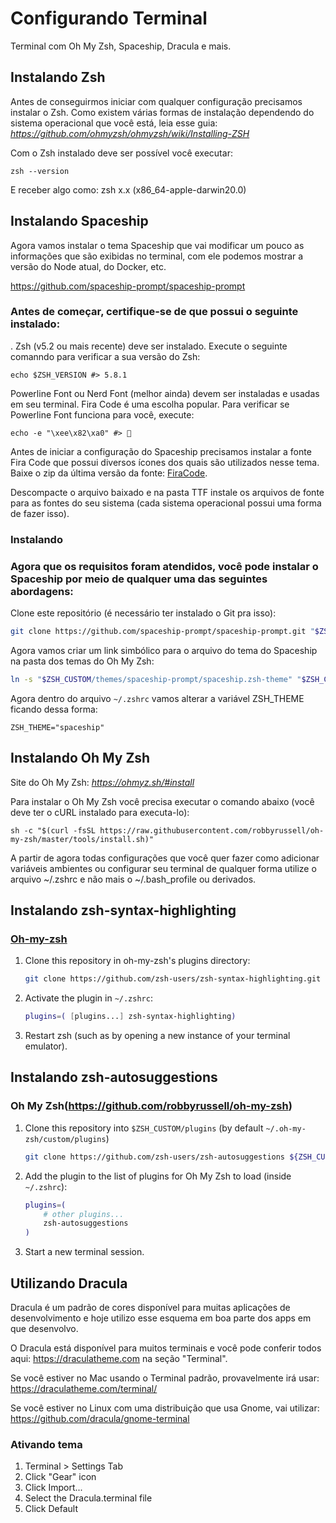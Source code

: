# Configurando Terminal
Terminal com Oh My Zsh, Spaceship, Dracula e mais.


## Instalando Zsh

Antes de conseguirmos iniciar com qualquer configuração precisamos instalar o Zsh. Como existem várias formas de instalação dependendo do sistema operacional que você está, leia esse guia: <i>https://github.com/ohmyzsh/ohmyzsh/wiki/Installing-ZSH</i>

Com o Zsh instalado deve ser possível você executar:
```
zsh --version
```
E receber algo como: zsh x.x (x86_64-apple-darwin20.0)


## Instalando Spaceship

Agora vamos instalar o tema Spaceship que vai modificar um pouco as informações que são exibidas no terminal, com ele podemos mostrar a versão do Node atual, do Docker, etc.

https://github.com/spaceship-prompt/spaceship-prompt

### Antes de começar, certifique-se de que possui o seguinte instalado:

. Zsh (v5.2 ou mais recente) deve ser instalado. Execute o seguinte comanndo para verificar a sua versão do Zsh:

```
echo $ZSH_VERSION #> 5.8.1
```

Powerline Font ou Nerd Font (melhor ainda) devem ser instaladas e usadas em seu terminal. Fira Code é uma escolha popular. Para verificar se Powerline Font funciona para você, execute:

```
echo -e "\xee\x82\xa0" #> 
```

Antes de iniciar a configuração do Spaceship precisamos instalar a fonte Fira Code que possui diversos ícones dos quais são utilizados nesse tema. Baixe o zip da última versão da fonte: [FiraCode](https://github.com/tonsky/FiraCode).

Descompacte o arquivo baixado e na pasta TTF instale os arquivos de fonte para as fontes do seu sistema (cada sistema operacional possui uma forma de fazer isso).

### Instalando

### Agora que os requisitos foram atendidos, você pode instalar o Spaceship por meio de qualquer uma das seguintes abordagens:

Clone este repositório (é necessário ter instalado o Git pra isso):

```bash
git clone https://github.com/spaceship-prompt/spaceship-prompt.git "$ZSH_CUSTOM/themes/spaceship-prompt" --depth=1
```

Agora vamos criar um link simbólico para o arquivo do tema do Spaceship na pasta dos temas do Oh My Zsh:

```bash
ln -s "$ZSH_CUSTOM/themes/spaceship-prompt/spaceship.zsh-theme" "$ZSH_CUSTOM/themes/spaceship.zsh-theme"
```

Agora dentro do arquivo `~/.zshrc` vamos alterar a variável ZSH_THEME ficando dessa forma:
```
ZSH_THEME="spaceship"
```


## Instalando Oh My Zsh

Site do Oh My Zsh: <i>https://ohmyz.sh/#install</i>

Para instalar o Oh My Zsh você precisa executar o comando abaixo (você deve ter o cURL instalado para executa-lo):

```
sh -c "$(curl -fsSL https://raw.githubusercontent.com/robbyrussell/oh-my-zsh/master/tools/install.sh)"
```

A partir de agora todas configurações que você quer fazer como adicionar variáveis ambientes ou configurar seu terminal de qualquer forma utilize o arquivo ~/.zshrc e não mais o ~/.bash_profile ou derivados.

## Instalando zsh-syntax-highlighting

### [Oh-my-zsh](https://github.com/robbyrussell/oh-my-zsh)

1. Clone this repository in oh-my-zsh's plugins directory:

    ```zsh
    git clone https://github.com/zsh-users/zsh-syntax-highlighting.git ${ZSH_CUSTOM:-~/.oh-my-zsh/custom}/plugins/zsh-syntax-highlighting
    ```

2. Activate the plugin in `~/.zshrc`:

    ```zsh
    plugins=( [plugins...] zsh-syntax-highlighting)
    ```

3. Restart zsh (such as by opening a new instance of your terminal emulator).

## Instalando zsh-autosuggestions

### Oh My Zsh(https://github.com/robbyrussell/oh-my-zsh)

1. Clone this repository into `$ZSH_CUSTOM/plugins` (by default `~/.oh-my-zsh/custom/plugins`)

    ```sh
    git clone https://github.com/zsh-users/zsh-autosuggestions ${ZSH_CUSTOM:-~/.oh-my-zsh/custom}/plugins/zsh-autosuggestions
    ```

2. Add the plugin to the list of plugins for Oh My Zsh to load (inside `~/.zshrc`):

    ```sh
    plugins=( 
        # other plugins...
        zsh-autosuggestions
    )
    ```

3. Start a new terminal session.


## Utilizando Dracula

Dracula é um padrão de cores disponível para muitas aplicações de desenvolvimento e hoje utilizo esse esquema em boa parte dos apps em que desenvolvo.

O Dracula está disponível para muitos terminais e você pode conferir todos aqui: https://draculatheme.com na seção "Terminal".

Se você estiver no Mac usando o Terminal padrão, provavelmente irá usar: https://draculatheme.com/terminal/

Se você estiver no Linux com uma distribuição que usa Gnome, vai utilizar: https://github.com/dracula/gnome-terminal

### Ativando tema
1. Terminal > Settings Tab
2. Click "Gear" icon
3. Click Import...
4. Select the Dracula.terminal file
5. Click Default
